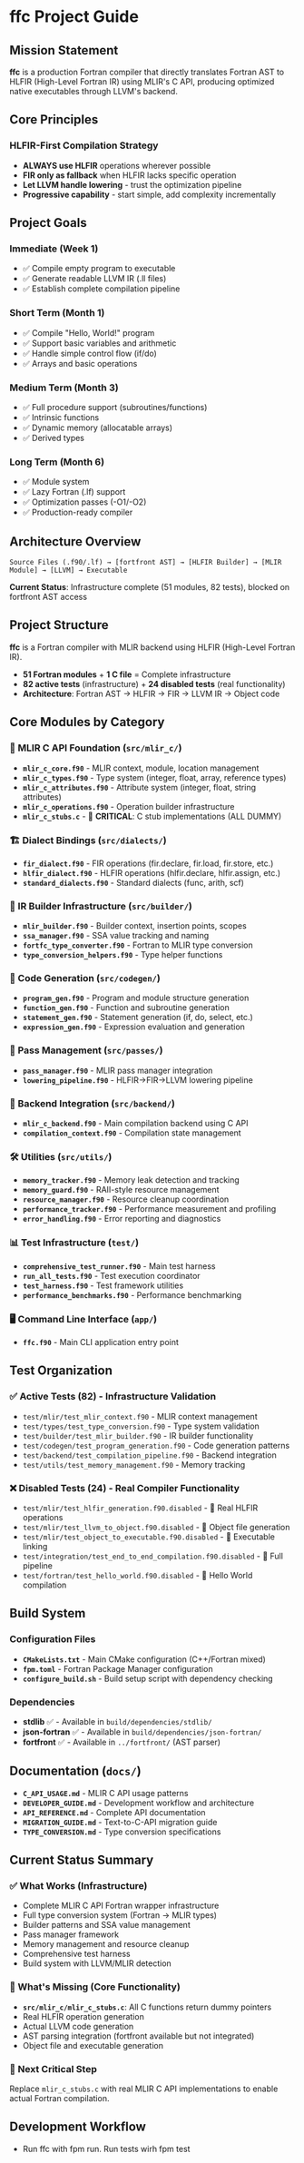 # ffc Project Guide

## Mission Statement

**ffc** is a production Fortran compiler that directly translates Fortran AST to HLFIR (High-Level Fortran IR) using MLIR's C API, producing optimized native executables through LLVM's backend.

## Core Principles

### HLFIR-First Compilation Strategy
- **ALWAYS use HLFIR** operations wherever possible
- **FIR only as fallback** when HLFIR lacks specific operation
- **Let LLVM handle lowering** - trust the optimization pipeline
- **Progressive capability** - start simple, add complexity incrementally

## Project Goals

### Immediate (Week 1)
- ✅ Compile empty program to executable
- ✅ Generate readable LLVM IR (.ll files)
- ✅ Establish complete compilation pipeline

### Short Term (Month 1)
- ✅ Compile "Hello, World!" program
- ✅ Support basic variables and arithmetic
- ✅ Handle simple control flow (if/do)
- ✅ Arrays and basic operations

### Medium Term (Month 3)
- ✅ Full procedure support (subroutines/functions)
- ✅ Intrinsic functions
- ✅ Dynamic memory (allocatable arrays)
- ✅ Derived types

### Long Term (Month 6)
- ✅ Module system
- ✅ Lazy Fortran (.lf) support
- ✅ Optimization passes (-O1/-O2)
- ✅ Production-ready compiler

## Architecture Overview

```
Source Files (.f90/.lf) → [fortfront AST] → [HLFIR Builder] → [MLIR Module] → [LLVM] → Executable
```

**Current Status**: Infrastructure complete (51 modules, 82 tests), blocked on fortfront AST access

## Project Structure

**ffc** is a Fortran compiler with MLIR backend using HLFIR (High-Level Fortran IR).
- **51 Fortran modules** + **1 C file** = Complete infrastructure
- **82 active tests** (infrastructure) + **24 disabled tests** (real functionality)
- **Architecture**: Fortran AST → HLFIR → FIR → LLVM IR → Object code

## Core Modules by Category

### 🔧 MLIR C API Foundation (`src/mlir_c/`)
- **`mlir_c_core.f90`** - MLIR context, module, location management
- **`mlir_c_types.f90`** - Type system (integer, float, array, reference types)
- **`mlir_c_attributes.f90`** - Attribute system (integer, float, string attributes)
- **`mlir_c_operations.f90`** - Operation builder infrastructure
- **`mlir_c_stubs.c`** - 🔴 **CRITICAL**: C stub implementations (ALL DUMMY)

### 🏗️ Dialect Bindings (`src/dialects/`)
- **`fir_dialect.f90`** - FIR operations (fir.declare, fir.load, fir.store, etc.)
- **`hlfir_dialect.f90`** - HLFIR operations (hlfir.declare, hlfir.assign, etc.)
- **`standard_dialects.f90`** - Standard dialects (func, arith, scf)

### 🎯 IR Builder Infrastructure (`src/builder/`)
- **`mlir_builder.f90`** - Builder context, insertion points, scopes
- **`ssa_manager.f90`** - SSA value tracking and naming
- **`fortfc_type_converter.f90`** - Fortran to MLIR type conversion
- **`type_conversion_helpers.f90`** - Type helper functions

### 📝 Code Generation (`src/codegen/`)
- **`program_gen.f90`** - Program and module structure generation
- **`function_gen.f90`** - Function and subroutine generation
- **`statement_gen.f90`** - Statement generation (if, do, select, etc.)
- **`expression_gen.f90`** - Expression evaluation and generation

### 🔄 Pass Management (`src/passes/`)
- **`pass_manager.f90`** - MLIR pass manager integration
- **`lowering_pipeline.f90`** - HLFIR→FIR→LLVM lowering pipeline

### 💾 Backend Integration (`src/backend/`)
- **`mlir_c_backend.f90`** - Main compilation backend using C API
- **`compilation_context.f90`** - Compilation state management

### 🛠️ Utilities (`src/utils/`)
- **`memory_tracker.f90`** - Memory leak detection and tracking
- **`memory_guard.f90`** - RAII-style resource management
- **`resource_manager.f90`** - Resource cleanup coordination
- **`performance_tracker.f90`** - Performance measurement and profiling
- **`error_handling.f90`** - Error reporting and diagnostics

### 📊 Test Infrastructure (`test/`)
- **`comprehensive_test_runner.f90`** - Main test harness
- **`run_all_tests.f90`** - Test execution coordinator
- **`test_harness.f90`** - Test framework utilities
- **`performance_benchmarks.f90`** - Performance benchmarking

### 🖥️ Command Line Interface (`app/`)
- **`ffc.f90`** - Main CLI application entry point

## Test Organization

### ✅ Active Tests (82) - Infrastructure Validation
- `test/mlir/test_mlir_context.f90` - MLIR context management
- `test/types/test_type_conversion.f90` - Type system validation
- `test/builder/test_mlir_builder.f90` - IR builder functionality
- `test/codegen/test_program_generation.f90` - Code generation patterns
- `test/backend/test_compilation_pipeline.f90` - Backend integration
- `test/utils/test_memory_management.f90` - Memory tracking

### ❌ Disabled Tests (24) - Real Compiler Functionality
- `test/mlir/test_hlfir_generation.f90.disabled` - 🔴 Real HLFIR operations
- `test/mlir/test_llvm_to_object.f90.disabled` - 🔴 Object file generation
- `test/mlir/test_object_to_executable.f90.disabled` - 🔴 Executable linking
- `test/integration/test_end_to_end_compilation.f90.disabled` - 🔴 Full pipeline
- `test/fortran/test_hello_world.f90.disabled` - 🔴 Hello World compilation

## Build System

### Configuration Files
- **`CMakeLists.txt`** - Main CMake configuration (C++/Fortran mixed)
- **`fpm.toml`** - Fortran Package Manager configuration
- **`configure_build.sh`** - Build setup script with dependency checking

### Dependencies
- **stdlib** ✅ - Available in `build/dependencies/stdlib/`
- **json-fortran** ✅ - Available in `build/dependencies/json-fortran/`
- **fortfront** ✅ - Available in `../fortfront/` (AST parser)

## Documentation (`docs/`)
- **`C_API_USAGE.md`** - MLIR C API usage patterns
- **`DEVELOPER_GUIDE.md`** - Development workflow and architecture
- **`API_REFERENCE.md`** - Complete API documentation
- **`MIGRATION_GUIDE.md`** - Text-to-C-API migration guide
- **`TYPE_CONVERSION.md`** - Type conversion specifications

## Current Status Summary

### ✅ What Works (Infrastructure)
- Complete MLIR C API Fortran wrapper infrastructure
- Full type conversion system (Fortran → MLIR types)
- Builder patterns and SSA value management
- Pass manager framework
- Memory management and resource cleanup
- Comprehensive test harness
- Build system with LLVM/MLIR detection

### 🔴 What's Missing (Core Functionality)
- **`src/mlir_c/mlir_c_stubs.c`**: All C functions return dummy pointers
- Real HLFIR operation generation
- Actual LLVM code generation
- AST parsing integration (fortfront available but not integrated)
- Object file and executable generation

### 🎯 Next Critical Step
Replace `mlir_c_stubs.c` with real MLIR C API implementations to enable actual Fortran compilation.

## Development Workflow

- Run ffc with fpm run. Run tests wirh fpm test